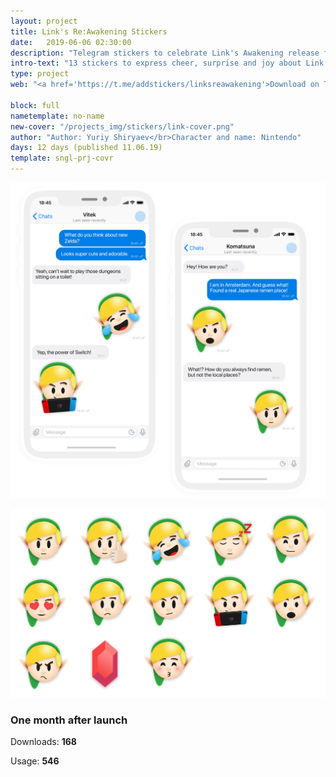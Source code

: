 ```yaml
---
layout: project
title: Link's Re:Awakening Stickers
date:   2019-06-06 02:30:00
description: "Telegram stickers to celebrate Link's Awakening release for Nintendo Switch"
intro-text: "13 stickers to express cheer, surprise and joy about Link's Awakening release. More coming soon."
type: project
web: "<a href='https://t.me/addstickers/linksreawakening'>Download on Telegram</a>"

block: full
nametemplate: no-name
new-cover: "/projects_img/stickers/link-cover.png"
author: "Author: Yuriy Shiryaev</br>Character and name: Nintendo"
days: 12 days (published 11.06.19)
template: sngl-prj-covr
---
```


<span class="p1000">![link's awakening telegram stickers](/projects_img/stickers/link-preview.png)</span>

<span class="p900">![link's awakening telegram stickers](/projects_img/stickers/preview.png)</span>

### One month after launch

Downloads: **168**

Usage: **546**